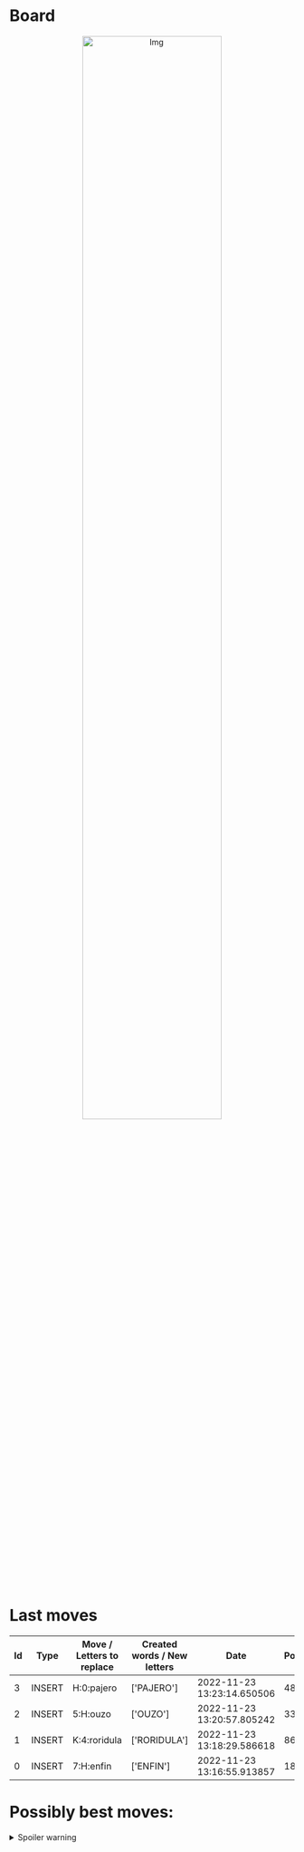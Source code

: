 
# Board

<p align="center">
<img src="https://raw.githubusercontent.com/radosz99/radosz99/main/board.png" width=70% alt="Img"/>
    </p>
    
# Last moves

| Id | Type | Move / Letters to replace | Created words / New letters | Date | Points | Player | 
| - | - | - | - | - | - | - |
|3| INSERT | H:0:pajero | ['PAJERO'] | 2022-11-23 13:23:14.650506 | 48 | Jerry |
|2| INSERT | 5:H:ouzo | ['OUZO'] | 2022-11-23 13:20:57.805242 | 33 | Tom |
|1| INSERT | K:4:roridula | ['RORIDULA'] | 2022-11-23 13:18:29.586618 | 86 | Jerry |
|0| INSERT | 7:H:enfin | ['ENFIN'] | 2022-11-23 13:16:55.913857 | 18 | Tom |
# Possibly best moves:

<details>
  <summary>Spoiler warning</summary>
  
  | Id | Move | Issue link | Points |
  | - | - | - | - |  
|1| 2:G:ejoo | [scrabble&#124;move&#124;2:G:ejoo](https://github.com/radosz99/radosz99/issues/new?title=scrabble%7Cmove%7C2%3AG%3Aejoo&body=Just+push+%27Submit+new+issue%27+or+update+with+your+move.) | 13 
|2| 2:H:joni | [scrabble&#124;move&#124;2:H:joni](https://github.com/radosz99/radosz99/issues/new?title=scrabble%7Cmove%7C2%3AH%3Ajoni&body=Just+push+%27Submit+new+issue%27+or+update+with+your+move.) | 12 
|3| 2:G:ijo | [scrabble&#124;move&#124;2:G:ijo](https://github.com/radosz99/radosz99/issues/new?title=scrabble%7Cmove%7C2%3AG%3Aijo&body=Just+push+%27Submit+new+issue%27+or+update+with+your+move.) | 12 
|4| 11:K:ainoi | [scrabble&#124;move&#124;11:K:ainoi](https://github.com/radosz99/radosz99/issues/new?title=scrabble%7Cmove%7C11%3AK%3Aainoi&body=Just+push+%27Submit+new+issue%27+or+update+with+your+move.) | 12 
|5| 2:H:joon | [scrabble&#124;move&#124;2:H:joon](https://github.com/radosz99/radosz99/issues/new?title=scrabble%7Cmove%7C2%3AH%3Ajoon&body=Just+push+%27Submit+new+issue%27+or+update+with+your+move.) | 12 
|6| 11:K:ainee | [scrabble&#124;move&#124;11:K:ainee](https://github.com/radosz99/radosz99/issues/new?title=scrabble%7Cmove%7C11%3AK%3Aainee&body=Just+push+%27Submit+new+issue%27+or+update+with+your+move.) | 12 
|7| 2:H:joie | [scrabble&#124;move&#124;2:H:joie](https://github.com/radosz99/radosz99/issues/new?title=scrabble%7Cmove%7C2%3AH%3Ajoie&body=Just+push+%27Submit+new+issue%27+or+update+with+your+move.) | 12 
|8| 2:H:jeon | [scrabble&#124;move&#124;2:H:jeon](https://github.com/radosz99/radosz99/issues/new?title=scrabble%7Cmove%7C2%3AH%3Ajeon&body=Just+push+%27Submit+new+issue%27+or+update+with+your+move.) | 12 
|9| 2:H:join | [scrabble&#124;move&#124;2:H:join](https://github.com/radosz99/radosz99/issues/new?title=scrabble%7Cmove%7C2%3AH%3Ajoin&body=Just+push+%27Submit+new+issue%27+or+update+with+your+move.) | 12 
|10| 2:H:joe | [scrabble&#124;move&#124;2:H:joe](https://github.com/radosz99/radosz99/issues/new?title=scrabble%7Cmove%7C2%3AH%3Ajoe&body=Just+push+%27Submit+new+issue%27+or+update+with+your+move.) | 11 
</details>
    